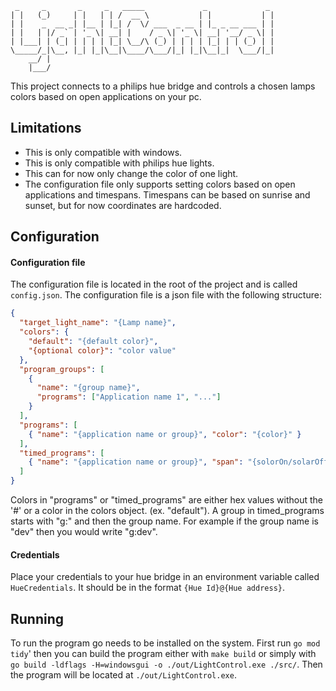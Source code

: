 
```
 _     _       _     _   _____             _             _ 
| |   (_)     | |   | | /  __ \           | |           | |
| |    _  __ _| |__ | |_| /  \/ ___  _ __ | |_ _ __ ___ | |
| |   | |/ _` | '_ \| __| |    / _ \| '_ \| __| '__/ _ \| |
| |___| | (_| | | | | |_| \__/\ (_) | | | | |_| | | (_) | |
\_____/_|\__, |_| |_|\__|\____/\___/|_| |_|\__|_|  \___/|_|
    __/ |                                            
    |___/
```

This project connects to a philips hue bridge and controls a chosen lamps colors based on open applications on your pc.


## Limitations
* This is only compatible with windows.
* This is only compatible with philips hue lights.
* This can for now only change the color of one light.
* The configuration file only supports setting colors based on open applications and timespans.
  Timespans can be based on sunrise and sunset, but for now coordinates are hardcoded.

## Configuration
#### Configuration file
The configuration file is located in the root of the project and is called `config.json`. The configuration file is a json file with the following structure:

```json
{
  "target_light_name": "{Lamp name}",
  "colors": {
    "default": "{default color}",
    "{optional color}": "color value"
  },
  "program_groups": [
    {
      "name": "{group name}",
      "programs": ["Application name 1", "..."]
    }
  ],
  "programs": [
    { "name": "{application name or group}", "color": "{color}" }
  ],
  "timed_programs": [
    { "name": "{application name or group}", "span": "{solorOn/solarOff}", "color": "{color}" }
  ]
}
```

Colors in "programs" or "timed_programs" are either hex values without the '#' or a color in the colors object. (ex. "default").
A group in timed_programs starts with "g:" and then the group name.
For example if the group name is "dev" then you would write "g:dev".

#### Credentials
Place your credentials to your hue bridge in an environment variable called `HueCredentials`.
It should be in the format `{Hue Id}@{Hue address}`.

## Running
To run the program go needs to be installed on the system. First run `go mod tidy`'
then you can build the program either with `make build` or simply with
`go build -ldflags -H=windowsgui -o ./out/LightControl.exe ./src/`. Then the program will be located at `./out/LightControl.exe`.